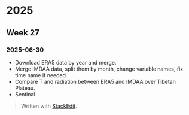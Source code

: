 # 2025
## Week 27
### 2025-06-30
- Download ERA5 data by year and merge.
- Merge IMDAA data, split them by month, change variable names, fix time name if needed.
- Compare T and radiation between ERA5 and IMDAA over Tibetan Plateau.
- Sentinal 


> Written with [StackEdit](https://stackedit.io/).
<!--stackedit_data:
eyJoaXN0b3J5IjpbLTk3MzA5NTI5Ml19
-->